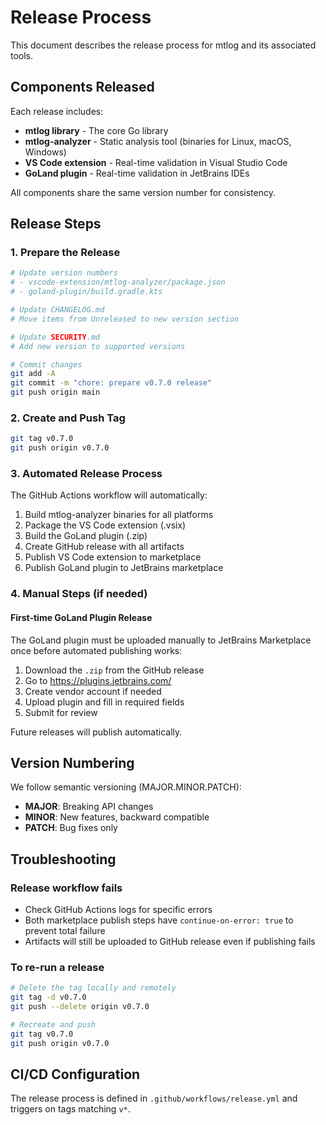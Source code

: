 # Release Process

This document describes the release process for mtlog and its associated tools.

## Components Released

Each release includes:
- **mtlog library** - The core Go library
- **mtlog-analyzer** - Static analysis tool (binaries for Linux, macOS, Windows)
- **VS Code extension** - Real-time validation in Visual Studio Code
- **GoLand plugin** - Real-time validation in JetBrains IDEs

All components share the same version number for consistency.

## Release Steps

### 1. Prepare the Release

```bash
# Update version numbers
# - vscode-extension/mtlog-analyzer/package.json
# - goland-plugin/build.gradle.kts

# Update CHANGELOG.md
# Move items from Unreleased to new version section

# Update SECURITY.md
# Add new version to supported versions

# Commit changes
git add -A
git commit -m "chore: prepare v0.7.0 release"
git push origin main
```

### 2. Create and Push Tag

```bash
git tag v0.7.0
git push origin v0.7.0
```

### 3. Automated Release Process

The GitHub Actions workflow will automatically:
1. Build mtlog-analyzer binaries for all platforms
2. Package the VS Code extension (.vsix)
3. Build the GoLand plugin (.zip)
4. Create GitHub release with all artifacts
5. Publish VS Code extension to marketplace
6. Publish GoLand plugin to JetBrains marketplace

### 4. Manual Steps (if needed)

#### First-time GoLand Plugin Release
The GoLand plugin must be uploaded manually to JetBrains Marketplace once before automated publishing works:
1. Download the `.zip` from the GitHub release
2. Go to https://plugins.jetbrains.com/
3. Create vendor account if needed
4. Upload plugin and fill in required fields
5. Submit for review

Future releases will publish automatically.

## Version Numbering

We follow semantic versioning (MAJOR.MINOR.PATCH):
- **MAJOR**: Breaking API changes
- **MINOR**: New features, backward compatible
- **PATCH**: Bug fixes only

## Troubleshooting

### Release workflow fails
- Check GitHub Actions logs for specific errors
- Both marketplace publish steps have `continue-on-error: true` to prevent total failure
- Artifacts will still be uploaded to GitHub release even if publishing fails

### To re-run a release
```bash
# Delete the tag locally and remotely
git tag -d v0.7.0
git push --delete origin v0.7.0

# Recreate and push
git tag v0.7.0
git push origin v0.7.0
```

## CI/CD Configuration

The release process is defined in `.github/workflows/release.yml` and triggers on tags matching `v*`.